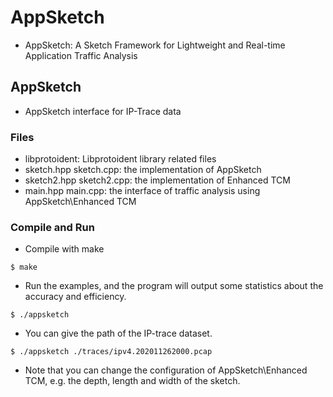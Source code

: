 # AppSketch
- AppSketch: A Sketch Framework for Lightweight and Real-time Application Traffic Analysis

## AppSketch
- AppSketch interface for IP-Trace data

### Files
- libprotoident: Libprotoident library related files
- sketch.hpp sketch.cpp: the implementation of AppSketch
- sketch2.hpp sketch2.cpp: the implementation of Enhanced TCM
- main.hpp main.cpp: the interface of traffic analysis using AppSketch\Enhanced TCM

### Compile and Run
- Compile with make
```
$ make
```
- Run the examples, and the program will output some statistics about the accuracy and efficiency. 
```
$ ./appsketch
```
- You can give the path of the IP-trace dataset.
```
$ ./appsketch ./traces/ipv4.202011262000.pcap
```
- Note that you can change the configuration of AppSketch\Enhanced TCM, e.g. the depth, length and width of the sketch.
